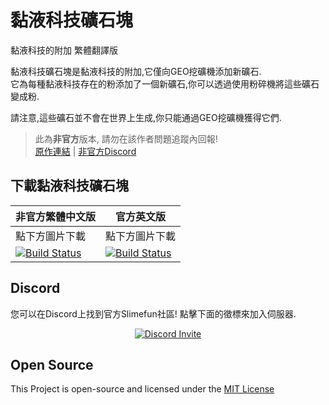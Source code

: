 # 黏液科技礦石塊
黏液科技的附加 繁體翻譯版

黏液科技礦石塊是黏液科技的附加,它僅向GEO挖礦機添加新礦石.<br>
它為每種黏液科技存在的粉添加了一個新礦石,你可以透過使用粉碎機將這些礦石變成粉.

請注意,這些礦石並不會在世界上生成,你只能通過GEO挖礦機獲得它們.

> 此為**非官方**版本, 請勿在該作者問題追蹤內回報! <br>
> [原作連結](https://github.com/TheBusyBiscuit/SlimefunOreChunks) | [非官方Discord](https://discord.gg/GF4CwjFXT9)

## 下載黏液科技礦石塊
| 非官方繁體中文版 | 官方英文版 |
| -------- | -------- |
| 點下方圖片下載 | 點下方圖片下載 |
| [![Build Status](https://xMikux.github.io/builds/SlimeTraditionalTranslation/SlimefunOreChunks/master/badge.svg)](https://xMikux.github.io/builds/SlimeTraditionalTranslation/SlimefunOreChunks/master) | [![Build Status](https://thebusybiscuit.github.io/builds/TheBusyBiscuit/SlimefunOreChunks/master/badge.svg)](https://thebusybiscuit.github.io/builds/TheBusyBiscuit/SlimefunOreChunks/master) |

## Discord
您可以在Discord上找到官方Slimefun社區!
點擊下面的徵標來加入伺服器.
<p align="center">
  <a href="https://discord.gg/fsD4Bkh">
    <img src="https://img.shields.io/discord/565557184348422174?color=7289DA&label=Discord&style=for-the-badge" alt="Discord Invite"/>
  </a>
</p>

## Open Source
This Project is open-source and licensed under the [MIT License](https://github.com/TheBusyBiscuit/SlimefunOreChunks/blob/master/LICENSE)
